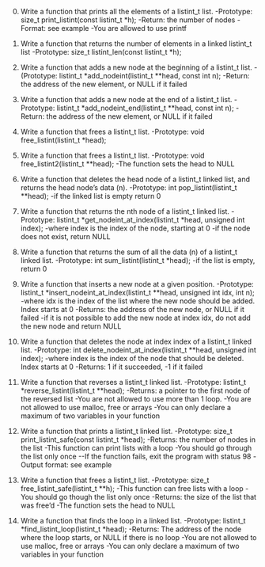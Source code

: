 0. Write a function that prints all the elements of a listint_t list.
-Prototype: size_t print_listint(const listint_t *h);
-Return: the number of nodes
-Format: see example
-You are allowed to use printf

1. Write a function that returns the number of elements in a linked listint_t list
-Prototype: size_t listint_len(const listint_t *h);

2. Write a function that adds a new node at the beginning of a listint_t list.
-(Prototype: listint_t *add_nodeint(listint_t **head, const int n);
-Return: the address of the new element, or NULL if it failed

3. Write a function that adds a new node at the end of a listint_t list.
-Prototype: listint_t *add_nodeint_end(listint_t **head, const int n);
-Return: the address of the new element, or NULL if it failed

4. Write a function that frees a listint_t list.
-Prototype: void free_listint(listint_t *head);

5. Write a function that frees a listint_t list.
-Prototype: void free_listint2(listint_t **head);
-The function sets the head to NULL

6. Write a function that deletes the head node of a listint_t linked list, and returns the head node’s data (n).
-Prototype: int pop_listint(listint_t **head);
-if the linked list is empty return 0

7. Write a function that returns the nth node of a listint_t linked list.
-Prototype: listint_t *get_nodeint_at_index(listint_t *head, unsigned int index);
-where index is the index of the node, starting at 0
-if the node does not exist, return NULL

8. Write a function that returns the sum of all the data (n) of a listint_t linked list.
-Prototype: int sum_listint(listint_t *head);
-if the list is empty, return 0

9. Write a function that inserts a new node at a given position.
-Prototype: listint_t *insert_nodeint_at_index(listint_t **head, unsigned int idx, int n);
-where idx is the index of the list where the new node should be added. Index starts at 0
-Returns: the address of the new node, or NULL if it failed
-if it is not possible to add the new node at index idx, do not add the new node and return NULL

10. Write a function that deletes the node at index index of a listint_t linked list.
-Prototype: int delete_nodeint_at_index(listint_t **head, unsigned int index);
-where index is the index of the node that should be deleted. Index starts at 0
-Returns: 1 if it succeeded, -1 if it failed

11. Write a function that reverses a listint_t linked list.
-Prototype: listint_t *reverse_listint(listint_t **head);
-Returns: a pointer to the first node of the reversed list
-You are not allowed to use more than 1 loop.
-You are not allowed to use malloc, free or arrays
-You can only declare a maximum of two variables in your function

12. Write a function that prints a listint_t linked list.
-Prototype: size_t print_listint_safe(const listint_t *head);
-Returns: the number of nodes in the list
-This function can print lists with a loop
-You should go through the list only once
--If the function fails, exit the program with status 98
-Output format: see example

13. Write a function that frees a listint_t list.
-Prototype: size_t free_listint_safe(listint_t **h);
-This function can free lists with a loop
-You should go though the list only once
-Returns: the size of the list that was free’d
-The function sets the head to NULL

14. Write a function that finds the loop in a linked list.
-Prototype: listint_t *find_listint_loop(listint_t *head);
-Returns: The address of the node where the loop starts, or NULL if there is no loop
-You are not allowed to use malloc, free or arrays
-You can only declare a maximum of two variables in your function
